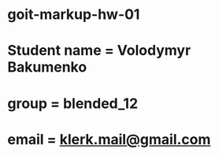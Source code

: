 # goit-markup-hw-01

# Student name = Volodymyr Bakumenko

# group = blended_12

# email = klerk.mail@gmail.com
